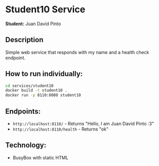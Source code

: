 # Student10 Service

**Student:** Juan David Pinto 

## Description

Simple web service that responds with my name and a health check endpoint.

## How to run individually:

```bash
cd services/student10
docker build -t student10 .
docker run -p 8110:8080 student10
```

## Endpoints:

- `http://localhost:8110/` - Returns "Hello, I am Juan David Pinto :3"
- `http://localhost:8110/health` - Returns "ok"

## Technology:

- BusyBox with static HTML